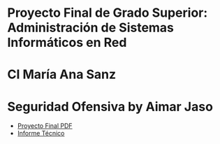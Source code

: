 # Proyecto Final de Grado Superior: Administración de Sistemas Informáticos en Red
# CI María Ana Sanz
# Seguridad Ofensiva by Aimar Jaso

+ [Proyecto Final PDF](ProyectoFinal_AimarJaso.pdf)
+ [Informe Técnico](InformeTécnico_AimarJaso.pdf)
